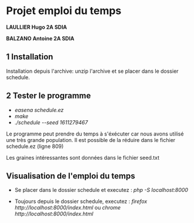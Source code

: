 # Projet emploi du temps

**LAULLIER Hugo 2A SDIA**  

**BALZANO Antoine 2A SDIA**

## 1 Installation

Installation depuis l'archive: unzip l'archive et se placer dans le dossier schedule.

## 2 Tester le programme

 - *easena schedule.ez*
 - *make*
 - *./schedule --seed 1611279467*
  
  Le programme peut prendre du temps à s'éxécuter car nous avons utilisé une très grande population. Il est possible de la réduire dans le fichier schedule.ez (ligne 809)
  
  Les graines intéressantes sont données dans le fichier seed.txt

## Visualisation de l'emploi du temps

 - Se placer dans le dossier schedule et executez :
*php -S localhost:8000*

 - Toujours depuis le dossier schedule, executez :
*firefox http://localhost:8000/index.html*
ou
*chrome http://localhost:8000/index.html*

